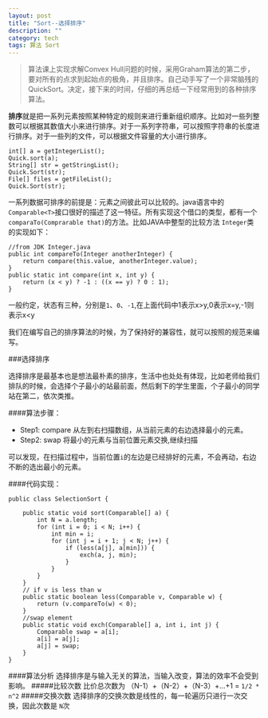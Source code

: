 ```yaml
---
layout: post
title: "Sort--选择排序"
description: ""
category: tech
tags: 算法 Sort
---
```


> 算法课上实现求解Convex Hull问题的时候，采用Graham算法的第二步，要对所有的点求到起始点的极角，并且排序。自己动手写了一个非常脑残的QuickSort。决定，接下来的时间，仔细的再总结一下经常用到的各种排序算法。

**排序**就是把一系列元素按照某种特定的规则来进行重新组织顺序。比如对一些列整数可以根据其数值大小来进行排序。对于一系列字符串，可以按照字符串的长度进行排序。对于一些列的文件，可以根据文件容量的大小进行排序。

    int[] a = getIntegerList();
    Quick.sort(a);
    String[] str = getStringList();
    Quick.Sort(str);
    File[] files = getFileList();
    Quick.Sort(str);

一系列数据可排序的前提是：元素之间彼此可以比较的。java语言中的`Comparable<T>`接口很好的描述了这一特征。所有实现这个借口的类型，都有一个`comparaTo(Comprarable that)`的方法。比如JAVA中整型的比较方法 `Integer`类的实现如下：

    //from JDK Integer.java
    public int compareTo(Integer anotherInteger) {
        return compare(this.value, anotherInteger.value);
    }
    public static int compare(int x, int y) {
        return (x < y) ? -1 : ((x == y) ? 0 : 1);
    }
一般约定，状态有三种，分别是`1`、`0`、`-1`,在上面代码中1表示x>y,0表示x=y,-1则表示x<y

我们在编写自己的排序算法的时候，为了保持好的兼容性，就可以按照的规范来编写。


###选择排序

选择排序是最基本也是想法最朴素的排序，生活中也处处有体现，比如老师给我们排队的时候，会选择个子最小的站最前面，然后剩下的学生里面，个子最小的同学站在第二，依次类推。

####算法步骤：

+ Step1: compare 从左到右扫描数组，从当前元素的右边选择最小的元素。
+ Step2: swap 将最小的元素与当前位置元素交换,继续扫描

可以发现，在扫描过程中，当前位置`i`的左边是已经排好的元素，不会再动，右边不断的选出最小的元素。

####代码实现：
    
    public class SelectionSort {

        public static void sort(Comparable[] a) {
            int N = a.length;
            for (int i = 0; i < N; i++) {
                int min = i;
                for (int j = i + 1; j < N; j++) {
                    if (less(a[j], a[min])) {
                        exch(a, j, min);
                    }
                }
            }
        }
        // if v is less than w
        public static boolean less(Comparable v, Comparable w) {
            return (v.compareTo(w) < 0);
        }
        //swap element
        public static void exch(Comparable[] a, int i, int j) {
            Comparable swap = a[i];
            a[i] = a[j];
            a[j] = swap;
        }
    }
    
####算法分析
选择排序是与输入无关的算法，当输入改变，算法的效率不会受到影响。
#####比较次数 
比价总次数为 （N-1）+（N-2）+（N-3）+...+1 = `1/2 * n^2`
#####交换次数
选择排序的交换次数是线性的，每一轮遍历只进行一次交换，因此次数是 `N`次